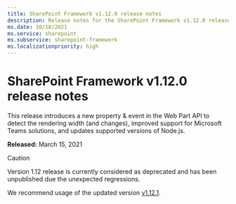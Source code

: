 ```yaml
---
title: SharePoint Framework v1.12.0 release notes
description: Release notes for the SharePoint Framework v1.12.0 release
ms.date: 10/18/2021
ms.service: sharepoint
ms.subservice: sharepoint-framework
ms.localizationpriority: high
---
```

# SharePoint Framework v1.12.0 release notes

This release introduces a new property & event in the Web Part API to detect the rendering width (and changes), improved support for Microsoft Teams solutions, and updates supported versions of Node.js.

**Released:** March 15, 2021

> [!CAUTION]
> Version 1.12 release is currently considered as deprecated and has been unpublished due the unexpected regressions.
>
> We recommend usage of the updated version [v1.12.1](release-1.12.1.md).
